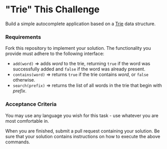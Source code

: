 # "Trie" This Challenge

Build a simple autocomplete application based on a [Trie](https://en.wikipedia.org/wiki/Trie) data structure.
 
### Requirements
Fork this repository to implement your solution. The functionality you provide must adhere to the following interface:
* `add(word)` => adds *word* to the trie, returning `true` if the word was successfully added and `false` if the word was already present.
* `contains(word)` => returns `true` if the trie contains *word*, or `false` otherwise.
* `search(prefix)` => returns the list of all words in the trie that begin with *prefix*. 
 
### Acceptance Criteria
You may use any language you wish for this task - use whatever you are most comfortable in. 
 
When you are finished, submit a pull request containing your solution. Be sure that your solution contains instructions on how to execute the above commands.
